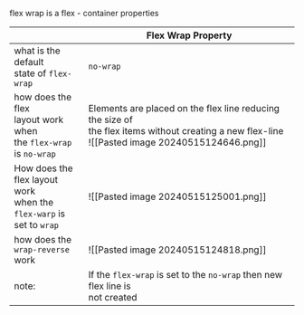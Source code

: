 flex wrap is a flex - container properties

|                                                                                   | Flex Wrap Property                                                                                                                                    |
| --------------------------------------------------------------------------------- | ----------------------------------------------------------------------------------------------------------------------------------------------------- |
| what is the default<br>state of `flex-wrap`                                       | `no-wrap`                                                                                                                                             |
| how does the flex<br>layout work when<br>the `flex-wrap`<br>is `no-wrap`          | Elements are placed on the flex line reducing the size of <br>the flex items without creating a new flex-line<br>![[Pasted image 20240515124646.png]] |
| How does the <br>flex layout work<br>when the<br>`flex-warp` is <br>set to `wrap` | ![[Pasted image 20240515125001.png]]                                                                                                                  |
| how does the <br>`wrap-reverse`<br>work                                           | ![[Pasted image 20240515124818.png]]                                                                                                                  |
| note:                                                                             | If the `flex-wrap` is set to the `no-wrap` then new flex line is<br>not created                                                                       |